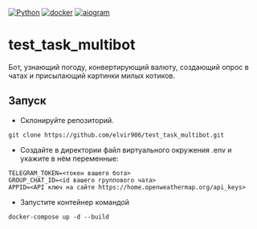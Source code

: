 [![Python](https://img.shields.io/badge/-Python-464646?style=flat-square&logo=Python)](https://www.python.org/)
[![docker](https://img.shields.io/badge/-Docker-464646?style=flat-square&logo=docker)](https://www.docker.com/)
[![aiogram](https://img.shields.io/badge/aiogram-asyncio%20telegram-brightgreen)](https://aiogram.dev/)
# test_task_multibot
Бот, узнающий погоду, конвертирующий валюту, создающий опрос в чатах и присылающий картинки милых котиков.

## Запуск
- Склонируйте репозиторий.
```
git clone https://github.com/elvir906/test_task_multibot.git
```

- Создайте в директории файл виртуального окружения .env и укажите в нём переменные:
```
TELEGRAM_TOKEN=<токен вашего бота>
GROUP_CHAT_ID=<id вашего группового чата>
APPID=<API ключ на сайте https://home.openweathermap.org/api_keys>
```

- Запустите контейнер командой 
```
docker-compose up -d --build
```


